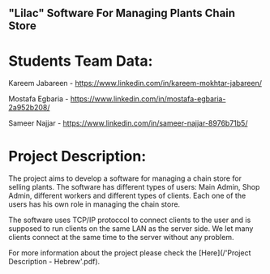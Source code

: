 ## "Lilac" Software For Managing Plants Chain Store

# Students Team Data:

Kareem Jabareen     -   https://www.linkedin.com/in/kareem-mokhtar-jabareen/

Mostafa Egbaria     -   https://www.linkedin.com/in/mostafa-egbaria-2a952b208/

Sameer Najjar       -   https://www.linkedin.com/in/sameer-najjar-8976b71b5/

# Project Description:

The project aims to develop a software for managing a chain store for selling plants. The software has different types of users: Main Admin, Shop Admin, different workers and different types of clients. Each one of the users has his own role in managing the chain store.

The software uses TCP/IP protoccol to connect clients to the user and is supposed to run clients on the same LAN as the server side. We let many clients connect at the same time to the server without any problem.

For more information about the project please check the [Here](/'Project Description - Hebrew'.pdf).
